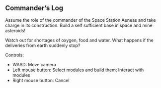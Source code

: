 Commander’s Log
---------------

Assume the role of the commander of the Space Station Aeneas and take charge in its construction.
Build a self sufficient base in space and mine asteroids!

Watch out for shortages of oxygen, food and water.
What happens if the deliveries from earth suddenly stop?

Controls:

* WASD: Move camera
* Left mouse button: Select modules and build them; Interact with modules
* Right mouse button: Cancel